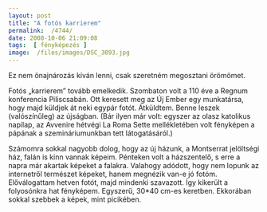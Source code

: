 ```yaml
---
layout: post
title: "A fotós karrierem"
permalink:  /4744/ 
date: 2008-10-06 21:09:08
tags:  [ fényképezés ] 
image:  /files/images/DSC_3093.jpg 
---
```

Ez nem önajnározás kíván lenni, csak szeretném megosztani örömömet.



<!--break-->  
Fotós &bdquo;karrierem&rdquo; tovább emelkedik. Szombaton volt a 110 éve a Regnum konferencia Piliscsabán. Ott keresett meg az Új Ember egy munkatársa, hogy majd küldjek át neki egypár fotót. Átküldtem. Benne leszek (valószínűleg) az újságban. (Bár ilyen már volt: egyszer az olasz katolikus napilap, az Avvenire hétvégi La Roma Sette mellékletében volt fényképen a pápának a szemináriumunkban tett látogatásáról.)

 <p >Számomra sokkal nagyobb dolog, hogy az új házunk, a Montserrat jelöltségi ház, falán is kinn vannak képeim. Pénteken volt a házszentelő, s erre a napra már akartak képeket a falakra. Valahogy adódott, hogy nem lopunk az internetről természet képeket, hanem megnézik van-e jó fotóm. Előválogattam hetven fotót, majd mindenki szavazott. &Iacute;gy kikerült a folyosónkra hat fényképem. Egyszerű, 30*40 cm-es keretben. Ekkorában sokkal szebbek a képek, mint picikében.</p>